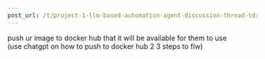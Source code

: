 ```yaml
---
post_url: /t/project-1-llm-based-automation-agent-discussion-thread-tds-jan-2025/164277/568
---
```

push ur image to docker hub that it will be available for them to use  
(use chatgpt on how to push to docker hub 2 3 steps to flw)